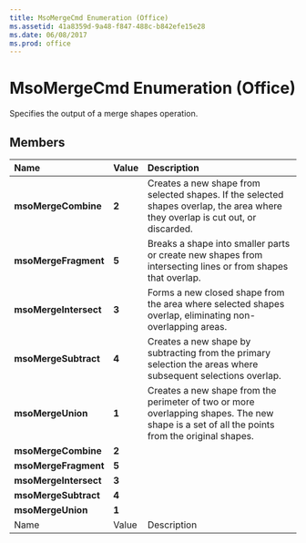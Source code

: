 ```yaml
---
title: MsoMergeCmd Enumeration (Office)
ms.assetid: 41a8359d-9a48-f847-488c-b842efe15e28
ms.date: 06/08/2017
ms.prod: office
---
```



# MsoMergeCmd Enumeration (Office)

Specifies the output of a merge shapes operation.


## Members



|**Name**|**Value**|**Description**|
|:-----|:-----|:-----|
|**msoMergeCombine**|**2**|Creates a new shape from selected shapes. If the selected shapes overlap, the area where they overlap is cut out, or discarded. |
|**msoMergeFragment**|**5**|Breaks a shape into smaller parts or create new shapes from intersecting lines or from shapes that overlap.|
|**msoMergeIntersect**|**3**|Forms a new closed shape from the area where selected shapes overlap, eliminating non-overlapping areas.|
|**msoMergeSubtract**|**4**|Creates a new shape by subtracting from the primary selection the areas where subsequent selections overlap. |
|**msoMergeUnion**|**1**|Creates a new shape from the perimeter of two or more overlapping shapes. The new shape is a set of all the points from the original shapes.|
|**msoMergeCombine**|**2**||
|**msoMergeFragment**|**5**||
|**msoMergeIntersect**|**3**||
|**msoMergeSubtract**|**4**||
|**msoMergeUnion**|**1**||
|Name|Value|Description|

